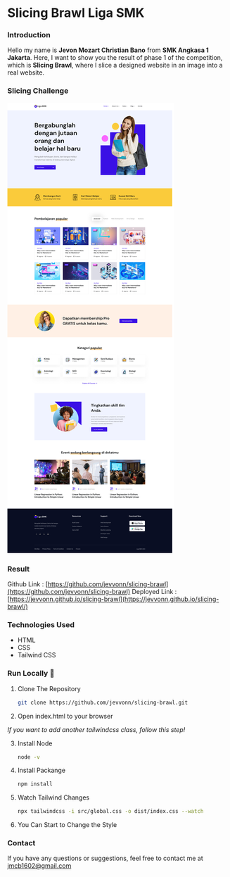 # Slicing Brawl Liga SMK

### Introduction

Hello my name is **Jevon Mozart Christian Bano** from **SMK Angkasa 1 Jakarta**. Here, I want to show you the result of phase 1 of the competition, which is **Slicing Brawl**, where I slice a designed website in an image into a real website.

### Slicing Challenge

![Project Logo](./Slicing_Brawl.png)

### Result

Github Link : [https://github.com/jevvonn/slicing-brawl](https://github.com/jevvonn/slicing-brawl)
Deployed Link : [https://jevvonn.github.io/slicing-brawl](https://jevvonn.github.io/slicing-brawl/)

### Technologies Used

- HTML
- CSS
- Tailwind CSS

### Run Locally 🚀

1. Clone The Repository
   ```bash
   git clone https://github.com/jevvonn/slicing-brawl.git
   ```
2. Open index.html to your browser

_If you want to add another tailwindcss class, follow this step!_

3. Install Node
   ```bash
   node -v
   ```
4. Install Packange
   ```bash
   npm install
   ```
5. Watch Tailwind Changes
   ```bash
   npx tailwindcss -i src/global.css -o dist/index.css --watch
   ```
6. You Can Start to Change the Style

### Contact

If you have any questions or suggestions, feel free to contact me at [jmcb1602@gmail.com](mailto:jmcb1602@gmail.com)
